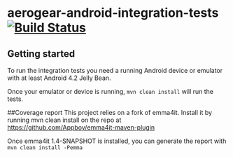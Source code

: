 aerogear-android-integration-tests [![Build Status](https://travis-ci.org/aerogear/aerogear-android-integration-tests.png)](https://travis-ci.org/aerogear/aerogear-android-integration-tests)
==================================
## Getting started
To run the integration tests you need a running Android device or emulator with at least Android 4.2 Jelly Bean.

Once your emulator or device is running, `mvn clean install` will run the tests.

##Coverage report
This project relies on a fork of emma4it.  Install it by running mvn clean install on the repo at https://github.com/Appboy/emma4it-maven-plugin

Once emma4it 1.4-SNAPSHOT is installed, you can generate the report with `mvn clean install -Pemma`
